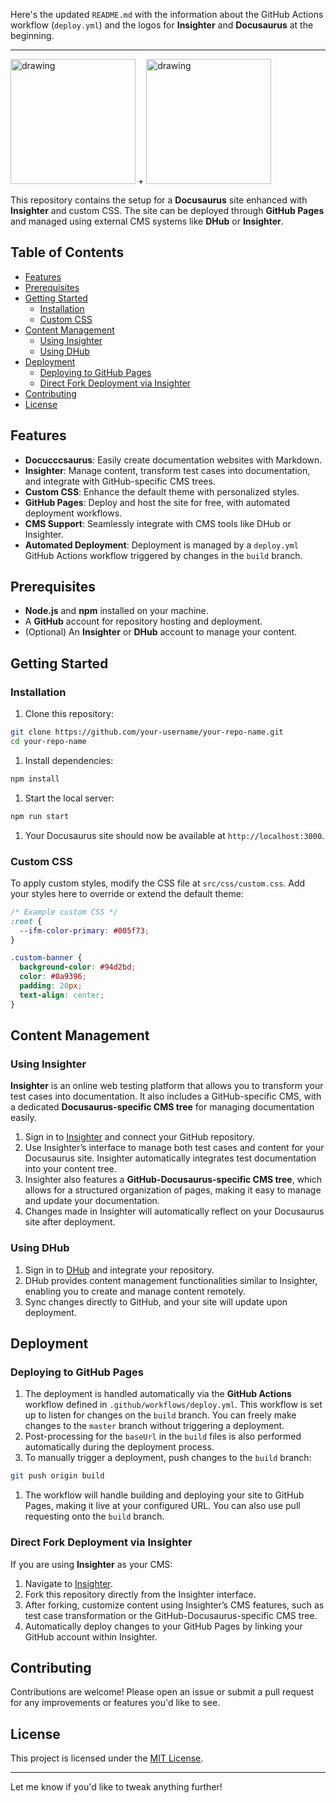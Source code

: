 Here's the updated `README.md` with the information about the GitHub Actions workflow (`deploy.yml`) and the logos for **Insighter** and **Docusaurus** at the beginning.

***

<img width="200" alt="drawing" src="https://insightest.app/logo-white.png" /> + <img width="200" alt="drawing" src="https://docusaurus.io/img/docusaurus.svg" />

This repository contains the setup for a **Docusaurus** site enhanced with **Insighter** and custom CSS. The site can be deployed through **GitHub Pages** and managed using external CMS systems like **DHub** or **Insighter**.

## Table of Contents

* [Features](#features)
* [Prerequisites](#prerequisites)
* [Getting Started](#getting-started)
  * [Installation](#installation)
  * [Custom CSS](#custom-css)
* [Content Management](#content-management)
  * [Using Insighter](#using-insighter)
  * [Using DHub](#using-dhub)
* [Deployment](#deployment)
  * [Deploying to GitHub Pages](#deploying-to-github-pages)
  * [Direct Fork Deployment via Insighter](#direct-fork-deployment-via-insighter)
* [Contributing](#contributing)
* [License](#license)

## Features

* **Docucccsaurus**: Easily create documentation websites with Markdown.
* **Insighter**: Manage content, transform test cases into documentation, and integrate with GitHub-specific CMS trees.
* **Custom CSS**: Enhance the default theme with personalized styles.
* **GitHub Pages**: Deploy and host the site for free, with automated deployment workflows.
* **CMS Support**: Seamlessly integrate with CMS tools like DHub or Insighter.
* **Automated Deployment**: Deployment is managed by a `deploy.yml` GitHub Actions workflow triggered by changes in the `build` branch.

## Prerequisites

* **Node.js** and **npm** installed on your machine.
* A **GitHub** account for repository hosting and deployment.
* (Optional) An **Insighter** or **DHub** account to manage your content.

## Getting Started

### Installation

1. Clone this repository:

```bash
git clone https://github.com/your-username/your-repo-name.git
cd your-repo-name
```

1. Install dependencies:

```bash
npm install
```

1. Start the local server:

```bash
npm run start
```

1. Your Docusaurus site should now be available at `http://localhost:3000`.

### Custom CSS

To apply custom styles, modify the CSS file at `src/css/custom.css`. Add your styles here to override or extend the default theme:

```css
/* Example custom CSS */
:root {
  --ifm-color-primary: #005f73;
}

.custom-banner {
  background-color: #94d2bd;
  color: #0a9396;
  padding: 20px;
  text-align: center;
}
```

## Content Management

### Using Insighter

**Insighter** is an online web testing platform that allows you to transform your test cases into documentation. It also includes a GitHub-specific CMS, with a dedicated **Docusaurus-specific CMS tree** for managing documentation easily.

1. Sign in to [Insighter](https://insightest.app) and connect your GitHub repository.
2. Use Insighter’s interface to manage both test cases and content for your Docusaurus site. Insighter automatically integrates test documentation into your content tree.
3. Insighter also features a **GitHub-Docusaurus-specific CMS tree**, which allows for a structured organization of pages, making it easy to manage and update your documentation.
4. Changes made in Insighter will automatically reflect on your Docusaurus site after deployment.

### Using DHub

1. Sign in to [DHub](https://dhub.app) and integrate your repository.
2. DHub provides content management functionalities similar to Insighter, enabling you to create and manage content remotely.
3. Sync changes directly to GitHub, and your site will update upon deployment.

## Deployment

### Deploying to GitHub Pages

1. The deployment is handled automatically via the **GitHub Actions** workflow defined in `.github/workflows/deploy.yml`. This workflow is set up to listen for changes on the `build` branch. You can freely make changes to the `master` branch without triggering a deployment.
2. Post-processing for the `baseUrl` in the `build` files is also performed automatically during the deployment process.
3. To manually trigger a deployment, push changes to the `build` branch:

```bash
git push origin build
```

1. The workflow will handle building and deploying your site to GitHub Pages, making it live at your configured URL. You can also use pull requesting onto the `build` branch.

### Direct Fork Deployment via Insighter

If you are using **Insighter** as your CMS:

1. Navigate to [Insighter](https://insightest.app).
2. Fork this repository directly from the Insighter interface.
3. After forking, customize content using Insighter’s CMS features, such as test case transformation or the GitHub-Docusaurus-specific CMS tree.
4. Automatically deploy changes to your GitHub Pages by linking your GitHub account within Insighter.

## Contributing

Contributions are welcome! Please open an issue or submit a pull request for any improvements or features you'd like to see.

## License

This project is licensed under the [MIT License](LICENSE).

***

Let me know if you'd like to tweak anything further!